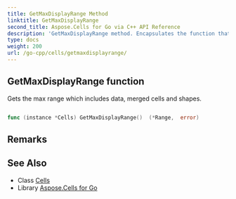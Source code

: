 ```yaml
---
title: GetMaxDisplayRange Method 
linktitle: GetMaxDisplayRange
second_title: Aspose.Cells for Go via C++ API Reference
description: 'GetMaxDisplayRange method. Encapsulates the function that represents getmaxdisplayrange in Go.'
type: docs
weight: 200
url: /go-cpp/cells/getmaxdisplayrange/
---
```


## GetMaxDisplayRange function

Gets the max range which includes data, merged cells and shapes.

```go

func (instance *Cells) GetMaxDisplayRange()  (*Range,  error) 

```

## Remarks


## See Also

* Class [Cells](../)
* Library [Aspose.Cells for Go](../../)
